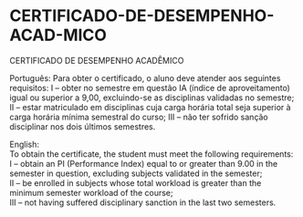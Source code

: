 # CERTIFICADO-DE-DESEMPENHO-ACAD-MICO
CERTIFICADO DE DESEMPENHO ACADÊMICO

Português:
Para obter o certificado, o aluno deve atender aos seguintes requisitos:
I – obter no semestre em questão IA (índice de aproveitamento) igual ou superior a 9,00, excluindo-se as disciplinas validadas no semestre;
II – estar matriculado em disciplinas cuja carga horária total seja superior à carga horária mínima semestral do curso;
III – não ter sofrido sanção disciplinar nos dois últimos semestres.

English:<br>
To obtain the certificate, the student must meet the following requirements:<br>
I – obtain an PI (Performance Index) equal to or greater than 9.00 in the semester in question, excluding subjects validated in the semester; <br>
II – be enrolled in subjects whose total workload is greater than the minimum semester workload of the course;<br>
III – not having suffered disciplinary sanction in the last two semesters.

